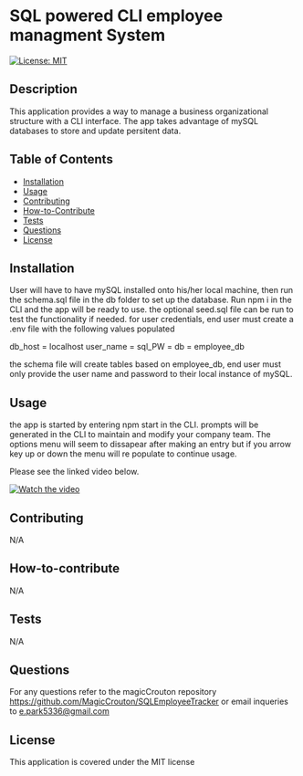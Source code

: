 # SQL powered CLI employee managment System
[![License: MIT](https://img.shields.io/badge/License-MIT-yellow.svg)](https://opensource.org/licenses/MIT)

## Description

This application provides a way to manage a business organizational structure with a CLI interface. The app takes advantage of mySQL databases to store and update persitent data.

## Table of Contents

- [Installation](#installation)
- [Usage](#usage)
- [Contributing](#contributing)
- [How-to-Contribute](#how-to-contribute)
- [Tests](#tests)
- [Questions](#questions)
- [License](#license)

## Installation

User will have to have mySQL installed onto his/her local machine, then run the schema.sql file in the db folder to set up the database. Run npm i in the CLI and the app will be ready to use. the optional seed.sql file can be run to test the functionality if needed.
for user credentials, end user must create a .env file with the following values populated

db_host = localhost
user_name = <mySQL User Name>
sql_PW = <mySQL Password>
db = employee_db

the schema file will create tables based on employee_db, end user must only provide the user name and password to their local instance of mySQL.

## Usage

the app is started by entering npm start in the CLI. prompts will be generated in the CLI to maintain and modify your company team. The options menu will seem to dissapear after making an entry but if you arrow key up or down the menu will re populate to continue usage.

Please see the linked video below.


[![Watch the video](./Assets/Pictures/VideoScreenShot.png)](https://drive.google.com/file/d/1f-W7QcuDUiyDhp1SzdlWKlXAOf2SKnm0/view?usp=share_link)



## Contributing

N/A

## How-to-contribute

N/A

## Tests

N/A

## Questions

For any questions refer to the magicCrouton repository https://github.com/MagicCrouton/SQLEmployeeTracker 
or email inqueries to e.park5336@gmail.com

## License

This application is covered under the MIT license
